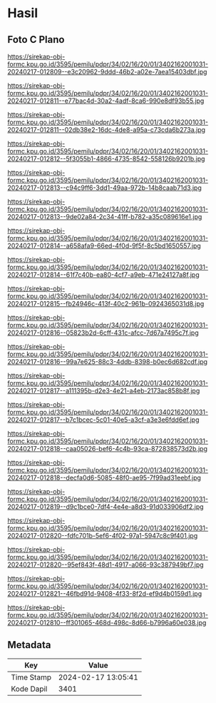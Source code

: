 # Hasil

## Foto C Plano

https://sirekap-obj-formc.kpu.go.id/3595/pemilu/pdpr/34/02/16/20/01/3402162001031-20240217-012809--e3c20962-9ddd-46b2-a02e-7aea15403dbf.jpg

https://sirekap-obj-formc.kpu.go.id/3595/pemilu/pdpr/34/02/16/20/01/3402162001031-20240217-012811--e77bac4d-30a2-4adf-8ca6-990e8df93b55.jpg

https://sirekap-obj-formc.kpu.go.id/3595/pemilu/pdpr/34/02/16/20/01/3402162001031-20240217-012811--02db38e2-16dc-4de8-a95a-c73cda6b273a.jpg

https://sirekap-obj-formc.kpu.go.id/3595/pemilu/pdpr/34/02/16/20/01/3402162001031-20240217-012812--5f3055b1-4866-4735-8542-558126b9201b.jpg

https://sirekap-obj-formc.kpu.go.id/3595/pemilu/pdpr/34/02/16/20/01/3402162001031-20240217-012813--c94c9ff6-3dd1-49aa-972b-14b8caab71d3.jpg

https://sirekap-obj-formc.kpu.go.id/3595/pemilu/pdpr/34/02/16/20/01/3402162001031-20240217-012813--9de02a84-2c34-41ff-b782-a35c089616e1.jpg

https://sirekap-obj-formc.kpu.go.id/3595/pemilu/pdpr/34/02/16/20/01/3402162001031-20240217-012814--a658afa9-66ed-4f0d-9f5f-8c5bd1650557.jpg

https://sirekap-obj-formc.kpu.go.id/3595/pemilu/pdpr/34/02/16/20/01/3402162001031-20240217-012814--61f7c40b-ea80-4cf7-a9eb-471e24127a8f.jpg

https://sirekap-obj-formc.kpu.go.id/3595/pemilu/pdpr/34/02/16/20/01/3402162001031-20240217-012815--fb24946c-413f-40c2-961b-0924365031d8.jpg

https://sirekap-obj-formc.kpu.go.id/3595/pemilu/pdpr/34/02/16/20/01/3402162001031-20240217-012816--05823b2d-6cff-431c-afcc-7d67a7495c7f.jpg

https://sirekap-obj-formc.kpu.go.id/3595/pemilu/pdpr/34/02/16/20/01/3402162001031-20240217-012816--99a7e625-88c3-4ddb-8398-b0ec6d682cdf.jpg

https://sirekap-obj-formc.kpu.go.id/3595/pemilu/pdpr/34/02/16/20/01/3402162001031-20240217-012817--a111395b-d2e3-4e21-a4eb-2173ac858b8f.jpg

https://sirekap-obj-formc.kpu.go.id/3595/pemilu/pdpr/34/02/16/20/01/3402162001031-20240217-012817--b7c1bcec-5c01-40e5-a3cf-a3e3e6fdd6ef.jpg

https://sirekap-obj-formc.kpu.go.id/3595/pemilu/pdpr/34/02/16/20/01/3402162001031-20240217-012818--caa05026-bef6-4c4b-93ca-872838573d2b.jpg

https://sirekap-obj-formc.kpu.go.id/3595/pemilu/pdpr/34/02/16/20/01/3402162001031-20240217-012818--decfa0d6-5085-48f0-ae95-7f99ad31eebf.jpg

https://sirekap-obj-formc.kpu.go.id/3595/pemilu/pdpr/34/02/16/20/01/3402162001031-20240217-012819--d9c1bce0-7df4-4e4e-a8d3-91d033906df2.jpg

https://sirekap-obj-formc.kpu.go.id/3595/pemilu/pdpr/34/02/16/20/01/3402162001031-20240217-012820--fdfc701b-5ef6-4f02-97a1-5947c8c9f401.jpg

https://sirekap-obj-formc.kpu.go.id/3595/pemilu/pdpr/34/02/16/20/01/3402162001031-20240217-012820--95ef843f-48d1-4917-a066-93c387949bf7.jpg

https://sirekap-obj-formc.kpu.go.id/3595/pemilu/pdpr/34/02/16/20/01/3402162001031-20240217-012821--46fbd91d-9408-4f33-8f2d-ef9d4b0159d1.jpg

https://sirekap-obj-formc.kpu.go.id/3595/pemilu/pdpr/34/02/16/20/01/3402162001031-20240217-012810--ff301065-468d-498c-8d66-b7996a60e038.jpg


## Metadata

| Key        | Value               |
| ---------- | ------------------- |
| Time Stamp | 2024-02-17 13:05:41 |
| Kode Dapil | 3401                |



